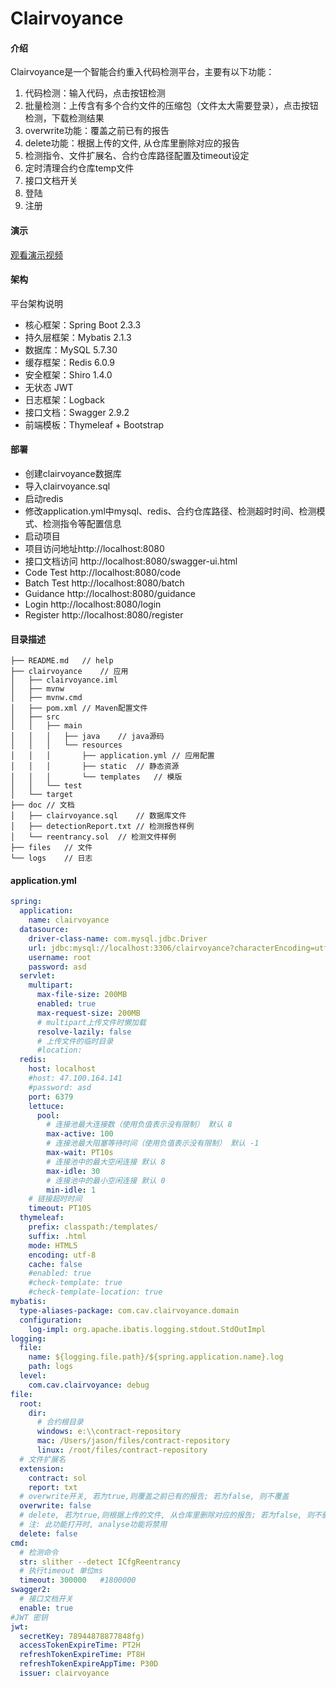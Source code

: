 #  Clairvoyance

#### 介绍

Clairvoyance是一个智能合约重入代码检测平台，主要有以下功能：

1. 代码检测：输入代码，点击按钮检测
2. 批量检测：上传含有多个合约文件的压缩包（文件太大需要登录），点击按钮检测，下载检测结果
3. overwrite功能：覆盖之前已有的报告
4. delete功能：根据上传的文件, 从仓库里删除对应的报告
5. 检测指令、文件扩展名、合约仓库路径配置及timeout设定
6. 定时清理合约仓库temp文件
7. 接口文档开关
8. 登陆
9. 注册

#### 演示
[观看演示视频](https://www.bilibili.com/video/BV1Nv411r7kh) 

#### 架构

平台架构说明

- 核心框架：Spring Boot 2.3.3
- 持久层框架：Mybatis 2.1.3
- 数据库：MySQL 5.7.30
- 缓存框架：Redis 6.0.9
- 安全框架：Shiro 1.4.0
- 无状态 JWT
- 日志框架：Logback
- 接口文档：Swagger 2.9.2
- 前端模板：Thymeleaf + Bootstrap

#### **部署**

- 创建clairvoyance数据库
- 导入clairvoyance.sql
- 启动redis
- 修改application.yml中mysql、redis、合约仓库路径、检测超时时间、检测模式、检测指令等配置信息
- 启动项目
- 项目访问地址http://localhost:8080
- 接口文档访问 http://localhost:8080/swagger-ui.html
- Code Test http://localhost:8080/code
- Batch Test http://localhost:8080/batch
- Guidance http://localhost:8080/guidance
- Login http://localhost:8080/login
- Register http://localhost:8080/register

#### 目录描述     
```
├── README.md	// help
├── clairvoyance	// 应用
│   ├── clairvoyance.iml
│   ├── mvnw
│   ├── mvnw.cmd
│   ├── pom.xml	// Maven配置文件
│   ├── src
│   │   ├── main
│   │   │   ├── java	// java源码
│   │   │   └── resources
│   │   │       ├── application.yml	// 应用配置		
│   │   │       ├── static	// 静态资源
│   │   │       └── templates	// 模版
│   │   └── test
│   └── target
├── doc	// 文档
│   ├── clairvoyance.sql	// 数据库文件
│   ├── detectionReport.txt	// 检测报告样例
│   └── reentrancy.sol	// 检测文件样例
├── files	// 文件
└── logs	// 日志
```

#### application.yml

```yaml
spring:
  application:
    name: clairvoyance
  datasource:
    driver-class-name: com.mysql.jdbc.Driver
    url: jdbc:mysql://localhost:3306/clairvoyance?characterEncoding=utf8&useSSL=false&serverTimezone=Asia/Shanghai
    username: root
    password: asd
  servlet:
    multipart:
      max-file-size: 200MB
      enabled: true
      max-request-size: 200MB
      # multipart上传文件时懒加载
      resolve-lazily: false
      # 上传文件的临时目录
      #location:
  redis:
    host: localhost
    #host: 47.100.164.141
    #password: asd
    port: 6379
    lettuce:
      pool:
        # 连接池最大连接数（使用负值表示没有限制） 默认 8
        max-active: 100
        # 连接池最大阻塞等待时间（使用负值表示没有限制） 默认 -1
        max-wait: PT10s
        # 连接池中的最大空闲连接 默认 8
        max-idle: 30
        # 连接池中的最小空闲连接 默认 0
        min-idle: 1
    # 链接超时时间
    timeout: PT10S
  thymeleaf:
    prefix: classpath:/templates/
    suffix: .html
    mode: HTML5
    encoding: utf-8
    cache: false
    #enabled: true
    #check-template: true
    #check-template-location: true
mybatis:
  type-aliases-package: com.cav.clairvoyance.domain
  configuration:
    log-impl: org.apache.ibatis.logging.stdout.StdOutImpl
logging:
  file:
    name: ${logging.file.path}/${spring.application.name}.log
    path: logs
  level:
    com.cav.clairvoyance: debug
file:
  root:
    dir:
      # 合约根目录
      windows: e:\\contract-repository
      mac: /Users/jason/files/contract-repository
      linux: /root/files/contract-repository
  # 文件扩展名
  extension:
    contract: sol
    report: txt
  # overwrite开关, 若为true,则覆盖之前已有的报告; 若为false, 则不覆盖
  overwrite: false
  # delete, 若为true,则根据上传的文件, 从仓库里删除对应的报告; 若为false, 则不删除;
  # 注: 此功能打开时, analyse功能将禁用
  delete: false
cmd:
  # 检测命令
  str: slither --detect ICfgReentrancy
  # 执行timeout 单位ms
  timeout: 300000   #1800000
swagger2:
  # 接口文档开关
  enable: true
#JWT 密钥
jwt:
  secretKey: 78944878877848fg)
  accessTokenExpireTime: PT2H
  refreshTokenExpireTime: PT8H
  refreshTokenExpireAppTime: P30D
  issuer: clairvoyance
```

